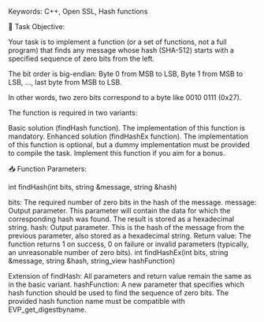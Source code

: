 Keywords: C++, Open SSL, Hash functions

📝 Task Objective:

Your task is to implement a function (or a set of functions, not a full program) that finds any message whose hash (SHA-512) starts with a specified sequence of zero bits from the left.

The bit order is big-endian: Byte 0 from MSB to LSB, Byte 1 from MSB to LSB, ..., last byte from MSB to LSB.

In other words, two zero bits correspond to a byte like 0010 0111 (0x27).

The function is required in two variants:

Basic solution (findHash function). The implementation of this function is mandatory.
Enhanced solution (findHashEx function). The implementation of this function is optional, but a dummy implementation must be provided to compile the task. Implement this function if you aim for a bonus.

📥 Function Parameters:

int findHash(int bits, string &message, string &hash)

bits: The required number of zero bits in the hash of the message.
message: Output parameter. This parameter will contain the data for which the corresponding hash was found. The result is stored as a hexadecimal string.
hash: Output parameter. This is the hash of the message from the previous parameter, also stored as a hexadecimal string.
Return value: The function returns 1 on success, 0 on failure or invalid parameters (typically, an unreasonable number of zero bits).
int findHashEx(int bits, string &message, string &hash, string_view hashFunction)

Extension of findHash: All parameters and return value remain the same as in the basic variant.
hashFunction: A new parameter that specifies which hash function should be used to find the sequence of zero bits. The provided hash function name must be compatible with EVP_get_digestbyname.
